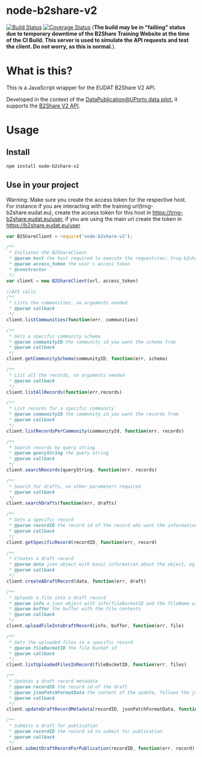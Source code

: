 # node-b2share-v2

[![Build Status](https://travis-ci.org/feup-infolab/node-b2share-v2.svg?branch=master)](https://travis-ci.org/feup-infolab/node-b2share-v2) [![Coverage Status](https://coveralls.io/repos/github/feup-infolab/node-b2share-v2/badge.svg?branch=master)](https://coveralls.io/github/feup-infolab/node-b2share-v2?branch=master) (**The build may be in "failiing" status due to temporary downtime of the B2Share Training Website at the time of the CI Build. This server is used to simulate the API requests and test the client. Do not worry, as this is normal.**).

# What is this?

This is a JavaScript wrapper for the EUDAT B2Share V2 API.

Developed in the context of the [DataPublication@UPorto data pilot](https://eudat.eu/communities/eudat-as-a-long-term-repository-for-the-university-of-porto), it supports the [B2Share V2 API](https://trng-b2share.eudat.eu/help/api).

# Usage

## Install

```bash
npm install node-b2share-v2
```

## Use in your project

Warning: Make sure you create the access token for the respective host. For instance if you are interacting with the training url(trng-b2share.eudat.eu), create the access token for this host in https://trng-b2share.eudat.eu/user, if you are using the main url create the token in https://b2share.eudat.eu/user

```javascript
var B2ShareClient = require('node-b2share-v2');

/**
 * Initiates the B2ShareClient
 * @param host the host required to execute the requests(ex: trng-b2share.eudat.eu)
 * @param access_token the user's access token
 * @constructor
 */
var client = new B2ShareClient(url, access_token) 

//API calls
/**
 * Lists the communities, no arguments needed
 * @param callback
 */
client.listCommunities(function(err, communities)

/**
 * Gets a specific community schema
 * @param communityID the community id you want the schema from
 * @param callback
 */
client.getCommunitySchema(communityID, function(err, schema)

/**
 * List all the records, no arguments needed
 * @param callback
 */
client.listAllRecords(function(err,records)

/**
 * List records for a specific community
 * @param communityID the community id you want the records from
 * @param callback
 */
client.listRecordsPerCommunity(communityId, function(err, records)

/**
 * Search records by query string
 * @param queryString the query string
 * @param callback
 */
client.searchRecords(queryString, function(err, records)

/**
 * Search for drafts, no other parameters required
 * @param callback
 */
client.searchDrafts(function(err, drafts)

/**
 * Gets a specific record
 * @param recordID the record id of the record who want the information from
 * @param callback
 */
client.getSpecificRecord(recordID, function(err, record)

/**
 * Creates a draft record
 * @param data json object with basic information about the object, eg: {"titles":[{"title":"TestRest"}], "community":"e9b9792e-79fb-4b07-b6b4-b9c2bd06d095", "open_access":true, "community_specific": {}};
 * @param callback
 */
client.createADraftRecord(data, function(err, draft)

/**
 * Uploads a file into a draft record
 * @param info a json object with info(fileBucketID and the fileName with its extension) about the file eg: {"fileBucketID":'547485748754854875fgf', "fileNameWithExt": "testFile.txt"}
 * @param buffer the buffer with the file contents
 * @param callback
 */
client.uploadFileIntoDraftRecord(info, buffer, function(err, file)

/**
 * Gets the uploaded files in a specific record
 * @param fileBucketID the file bucket id
 * @param callback
 */
client.listUploadedFilesInRecord(fileBucketID, function(err, files)

/**
 * Updates a draft record metadata
 * @param recordID the record id of the draft
 * @param jsonPatchFormatData the content of the update, follows the json patch format ex: { "op": "replace", "path": "/titles/0/title", "value": "FINAL" }
 * @param callback
 */
client.updateDraftRecordMetadata(recordID, jsonPatchFormatData, function(err, draft)

/**
 * Submits a draft for publication
 * @param recordID the record id to submit for publication
 * @param callback
 */
client.submitDraftRecordForPublication(recordID, function(err, record)

```




